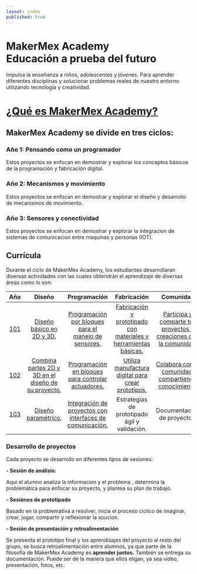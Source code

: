 ```yaml
---
layout: index
published: true
---
```


# MakerMex Academy <br/> Educación a prueba del futuro

Impulsa la enseñanza a niños, adolescentes y jóvenes. Para aprender diferentes disciplinas y solucionar problemas reales de nuestro entorno utilizando tecnología y creatividad.


# [¿Qué es MakerMex Academy?](https://makermex.github.io/Makercademy/modules/intro/makercademy/)

## MakerMex Academy se divide en tres ciclos:

### Año 1: Pensando como un programador

Estos proyectos se enfocan en demostrar y explorar los conceptos básicos de la programación y fabricación digital.

### Año 2: Mecanismos y movimiento
Estos proyectos se enfocan en demostrar y explorar el diseño y desarrollo de mecanismos de movimiento.

### Año 3: Sensores y conectividad
Estos proyectos se enfocan en demostrar y explorar la integracion de sistemas de comunicacion entre maquinas y personas (IOT).

## Currícula
Durante el ciclo de MakerMex Academy, los estudiantes desarrollaran diversas actividades con las cuales obtendrán el aprendizaje de diversas áreas como lo son:

| Año | Diseño | Programación | Fabricación | Comunidad |
| :---: | :---: | :---: | :---: | :---: |
| [101](http://learn.makercademy.com/modules/basico/101/) | [Diseño básico en 2D y 3D.](http://learn.makercademy.com/modules/referencias/cortadoralaser/) | [Programación por bloques para el manejo de sensores.](http://learn.makercademy.com/modules/referencias/Makecode/) | [Fabricación y prototipado con materiales y herramientas básicas.](http://learn.makercademy.com/modules/referencias/Carton/) | [Participa y comparte tus proyectos y creaciones con la  comunidad.](http://makermex.com/forum/makercademy-124) |
| [102](http://learn.makercademy.com/modules/mecanismos/Alimentador/) | [Combina partes 2D y 3D en el diseño de su proyecto.](http://learn.makercademy.com/modules/referencias/cnc/) | [Programación en bloques para controlar actuadores.](http://learn.makercademy.com/modules/referencias/Arduino/) | [Utiliza manufactura digital  para crear prototipos.](http://learn.makercademy.com/modules/referencias/Impresion3D/) | [Colabora con la comunidad, compartiendo conocimiento.](http://makermex.com/forum/makercademy-124) |
| [103](http://learn.makercademy.com/modules/iot/resources/) | [Diseño paramétrico.](http://learn.makercademy.com/modules/referencias/modelado3d/) | [Integración de proyectos con interfaces de comunicación.](http://learn.makercademy.com/modules/referencias/Python/) | Estrategias de prototipado ágil y validación.| Documentacion de proyectos.|





### Desarrollo de proyectos

Cada proyecto se desarrollo en diferentes tipos de sesiones:

**- Sesión de análisis:**

Aquí el alumno analiza la informacion y el problema , determina la problemática para enfocar su proyecto, y plantea su plan de trabajo.

**- Sesiónes de prototipado**

Basado en la problemativa a resolver, inicia el proceso ciclico de imaginar, crear, jugar, compartir y reflexionar la soucion.

**- Sesión de presentación y retroalimentación**

Se presenta el prototipo final y los aprendisajes del proyecto al resto del grupo, se busca retroalimentación entre alumnos, ya que parte de la filosofía de MakerMex Academy es **aprender juntos.** También se entrega su documentación. Puede ser de la manera que ellos eligan, ya sea video, presentación, fotos, etc.
